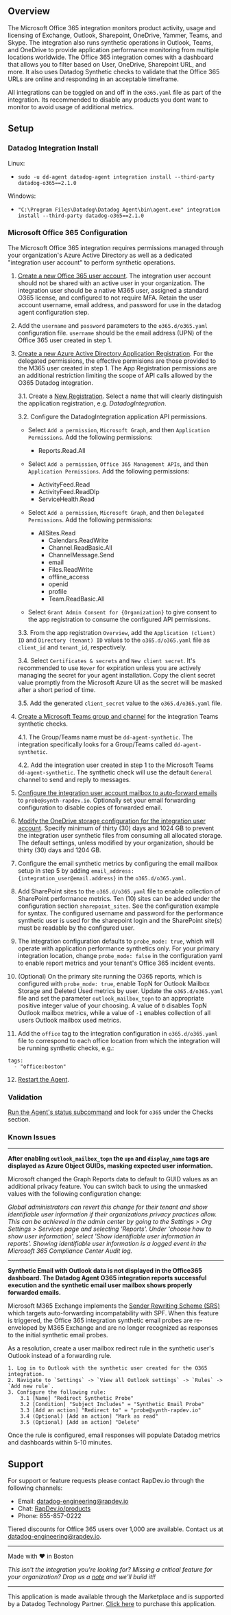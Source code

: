 ## Overview

The Microsoft Office 365 integration monitors product activity, usage and licensing of Exchange, Outlook, Sharepoint, OneDrive, Yammer, Teams, and Skype. The integration also runs synthetic operations in Outlook, Teams, and OneDrive to provide application performance monitoring from multiple locations worldwide. The Office 365 integration comes with a dashboard that allows you to filter based on User, OneDrive, Sharepoint URL, and more. It also uses Datadog Synthetic checks to validate that the Office 365 URLs are online and responding in an acceptable timeframe.

All integrations can be toggled on and off in the ```o365.yaml``` file as part of the integration.  Its recommended to disable any products you dont want to monitor to avoid usage of additional metrics.

## Setup

### Datadog Integration Install

Linux:
* `sudo -u dd-agent datadog-agent integration install --third-party datadog-o365==2.1.0`

Windows:
* `"C:\Program Files\Datadog\Datadog Agent\bin\agent.exe" integration install --third-party datadog-o365==2.1.0`

### Microsoft Office 365 Configuration

The Microsoft Office 365 integration requires permissions managed through your organization's Azure Active Directory as well as a dedicated "integration user account" to perform synthetic operations.

1. [Create a new Office 365 user account](https://support.microsoft.com/en-us/office/add-a-new-user-10d7c185-34d1-4648-9b1d-40c45305d2cb). The integration user account should not be shared with an active user in your organization. The integration user should be a native M365 user, assigned a standard O365 license, and configured to not require MFA. Retain the user account username, email address, and password for use in the datadog agent configuration step.

2. Add the `username` and `password` parameters to the `o365.d/o365.yaml` configuration file.  `username` should be the email address (UPN) of the Office 365 user created in step 1.

3. [Create a new Azure Active Directory Application Registration](https://docs.microsoft.com/en-us/azure/active-directory/develop/quickstart-register-app). For the delegated permissions, the effective permisions are those provided to the M365 user created in step 1. The App Registration permissions are an additional restriction limiting the scope of API calls allowed by the O365 Datadog integration.

	3.1. Create a [New Registration](https://portal.azure.com/#blade/Microsoft_AAD_IAM/ActiveDirectoryMenuBlade/RegisteredApps). Select a name that will clearly distinguish the application registration, e.g. *DatadogIntegration*.
	
	3.2. Configure the DatadogIntegration application API permissions. 

	- Select `Add a permission`, `Microsoft Graph`, and then `Application Permissions`. Add the following permissions:
		- Reports.Read.All

	- Select `Add a permission`, `Office 365 Management APIs`, and then `Application Permissions`. Add the following permissions:
		- ActivityFeed.Read
		- ActivityFeed.ReadDlp 
		- ServiceHealth.Read

	- Select `Add a permission`, `Microsoft Graph`, and then `Delegated Permissions`. Add the following permissions:
	  - AllSites.Read
		- Calendars.ReadWrite
		- Channel.ReadBasic.All
		- ChannelMessage.Send
		- email
		- Files.ReadWrite
		- offline_access
		- openid
		- profile
		- Team.ReadBasic.All

	- Select `Grant Admin Consent for {Organization}` to give consent to the app registration to consume the configured API permissions.

	3.3. From the app registration `Overview`, add the `Application (client) ID` and `Directory (tenant) ID` values to the `o365.d/o365.yaml` file as `client_id` and `tenant_id`, respectively.

	3.4. Select `Certificates & secrets` and `New client secret`. It's recommended to use `Never` for expiration unless you are actively managing the secret for your agent installation. Copy the client secret value promptly from the Microsoft Azure UI as the secret will be masked after a short period of time.

	3.5. Add the generated `client_secret` value to the `o365.d/o365.yaml` file.

4. [Create a Microsoft Teams group and channel](https://docs.microsoft.com/en-us/microsoftteams/get-started-with-teams-create-your-first-teams-and-channels) for the integration Teams synthetic checks.

	4.1. The Group/Teams name must be `dd-agent-synthetic`. The integration specifically looks for a Group/Teams called `dd-agent-synthetic`.

	4.2. Add the integration user created in step 1 to the Microsoft Teams `dd-agent-synthetic`. The synthetic check will use the default `General` channel to send and reply to messages.

5. [Configure the integration user account mailbox to auto-forward emails](https://docs.microsoft.com/en-us/exchange/recipients-in-exchange-online/manage-user-mailboxes/configure-email-forwarding) to `probe@synth-rapdev.io`. Optionally set your email forwarding configuration to disable copies of forwarded email.

6. [Modify the OneDrive storage configuration for the integration user account](https://docs.microsoft.com/en-us/onedrive/set-retention). Specify minimum of thirty (30) days and 1024 GB to prevent the integration user synthetic files from consuming all allocated storage. The default settings, unless modified by your organization, should be thirty (30) days and 1204 GB. 

7. Configure the email synthetic metrics by configuring the email mailbox setup in step 5 by adding `email_address: {integration_user@email.address}` in the `o365.d/o365.yaml`.

8. Add SharePoint sites to the `o365.d/o365.yaml` file to enable collection of SharePoint performance metrics. Ten (10) sites can be added under the configuration section `sharepoint_sites`. See the configuration example for syntax. The configured username and password for the performance synthetic user is used for the sharepoint login and the SharePoint site(s) must be readable by the configured user.

9. The integration configuration defaults to `probe_mode: true`, which will operate with application performance synthetics only. For your primary integration location, change `probe_mode: false` in the configuration yaml to enable report metrics and your tenant's Office 365 incident events.

10. (Optional) On the primary site running the O365 reports, which is configured with `probe_mode: true`, enable TopN for Outlook Mailbox Storage and Deleted Used metrics by user. Update the `o365.d/o365.yaml` file and set the parameter `outlook_mailbox_topn` to an appropriate positive integer value of your choosing. A value of `0` disables TopN Outlook mailbox metrics, while a value of `-1` enables collection of all users Outlook mailbox used metrics.

11. Add the `office` tag to the integration configuration in `o365.d/o365.yaml` file to correspond to each office location from which the integration will be running synthetic checks, e.g.:
```
tags:
  - "office:boston"
```

12. [Restart the Agent](https://docs.datadoghq.com/agent/guide/agent-commands/?tab=agentv6v7).

### Validation

[Run the Agent's status subcommand](https://docs.datadoghq.com/agent/guide/agent-commands/?tab=agentv6v7#agent-status-and-information) and look for `o365` under the Checks section.

### Known Issues
<hr>

**After enabling `outlook_mailbox_topn` the `upn` and `display_name` tags are displayed as Azure Object GUIDs, masking expected user information.**

Microsoft changed the Graph Reports data to default to GUID values as an additional privacy feature. You can switch back to using the unmasked values with the following configuration change:

*Global administrators can revert this change for their tenant and show identifiable user information if their organizations privacy practices allow. This can be achieved in the admin center by going to the Settings > Org Settings > Services page and selecting 'Reports'. Under 'choose how to show user information', select 'Show identifiable user information in reports'. Showing identifiable user information is a logged event in the Microsoft 365 Compliance Center Audit log.*

<hr>

**Synthetic Email with Outlook data is not displayed in the Office365 dashboard. The Datadog Agent O365 integration reports successful execution and the synthetic email user mailbox shows properly forwarded emails.**

Microsoft M365 Exchange implements the [Sender Rewriting Scheme (SRS)](https://docs.microsoft.com/en-us/office365/troubleshoot/antispam/sender-rewriting-scheme) which targets auto-forwarding incompatability with SPF. When this feature is triggered, the Office 365 integration synthetic email probes are re-enveloped by M365 Exchange and are no longer recognized as responses to the initial synthetic email probes.

As a resolution, create a user mailbox redirect rule in the synthetic user's Outlook instead of a forwarding rule.

	1. Log in to Outlook with the synthetic user created for the O365 integration.
	2. Navigate to `Settings` -> `View all Outlook settings` -> `Rules` -> `Add new rule`.
	3. Configure the following rule:
		3.1 [Name] "Redirect Synthetic Probe"
		3.2 [Condition] "Subject Includes" = "Synthetic Email Probe"
		3.3 [Add an action] "Redirect to" = "probe@synth-rapdev.io"
		3.4 (Optional) [Add an action] "Mark as read"
		3.5 (Optional) [Add an action] "Delete"

Once the rule is configured, email responses will populate Datadog metrics and dashboards within 5-10 minutes.

## Support
For support or feature requests please contact RapDev.io through the following channels: 

 - Email: datadog-engineering@rapdev.io 
 - Chat: [RapDev.io/products](https://rapdev.io/products)
 - Phone: 855-857-0222 

Tiered discounts for Office 365 users over 1,000 are available. Contact us at [datadog-engineering@rapdev.io](mailto:datadog-engineering@rapdev.io).

---

Made with ❤️ in Boston

*This isn't the integration you're looking for? Missing a critical feature for your organization? Drop us a [note](mailto:datadog-engineering@rapdev.io) and we'll build it!!*

---

This application is made available through the Marketplace and is supported by a Datadog Technology Partner. [Click here](https://app.datadoghq.com/marketplace/app/rapdev-o365/pricing) to purchase this application.

